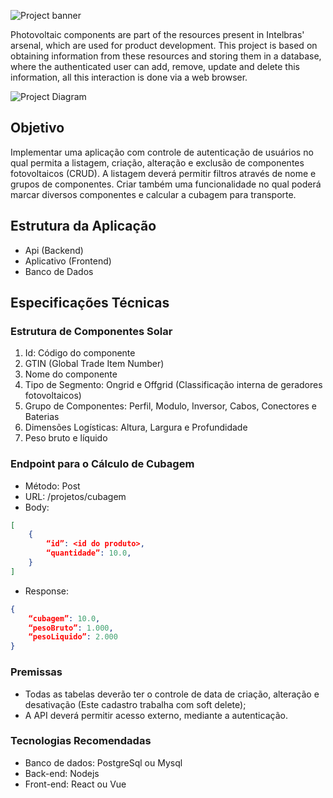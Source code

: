 ![Project banner](https://firebasestorage.googleapis.com/v0/b/myself-dg.appspot.com/o/interview%2Fintelbras%2Fbanner-intelbras.png?alt=media&token=1f25fa91-74b9-4112-8220-87e8b520c57d)

Photovoltaic components are part of the resources present in Intelbras' arsenal, which are used for product development. This project is based on obtaining information from these resources and storing them in a database, where the authenticated user can add, remove, update and delete this information, all this interaction is done via a web browser.

![Project Diagram](https://firebasestorage.googleapis.com/v0/b/myself-dg.appspot.com/o/interview%2Fintelbras%2Fintelbras-project-diagram.png?alt=media&token=8e7c7dcf-66f3-49cd-9c37-f701701b93a1)

## Objetivo

Implementar uma aplicação com controle de autenticação de usuários no qual permita a listagem, criação, alteração e exclusão de componentes fotovoltaicos (CRUD). A listagem deverá permitir filtros através de nome e grupos de componentes. Criar também uma funcionalidade no qual poderá marcar diversos componentes e calcular a cubagem para transporte.

## Estrutura da Aplicação

- Api (Backend)
- Aplicativo (Frontend)
- Banco de Dados

## Especificações Técnicas

### Estrutura de Componentes Solar

1. Id: Código do componente
2. GTIN (Global Trade Item Number)
3. Nome do componente
4. Tipo de Segmento: Ongrid e Offgrid (Classificação interna de geradores fotovoltaicos)
5. Grupo de Componentes: Perfil, Modulo, Inversor, Cabos, Conectores e Baterias
6. Dimensões Logísticas: Altura, Largura e Profundidade
7. Peso bruto e líquido

### Endpoint para o Cálculo de Cubagem

- Método: Post
- URL: /projetos/cubagem
- Body:
```json
[
    {
        “id”: <id do produto>,
        “quantidade”: 10.0,
    }
]
```
- Response:
```json
{
    “cubagem”: 10.0,
    “pesoBruto”: 1.000,
    “pesoLiquido”: 2.000
}
```

### Premissas

- Todas as tabelas deverão ter o controle de data de criação, alteração e desativação (Este cadastro trabalha
com soft delete);
- A API deverá permitir acesso externo, mediante a autenticação.

### Tecnologias Recomendadas

- Banco de dados: PostgreSql ou Mysql
- Back-end: Nodejs
- Front-end: React ou Vue